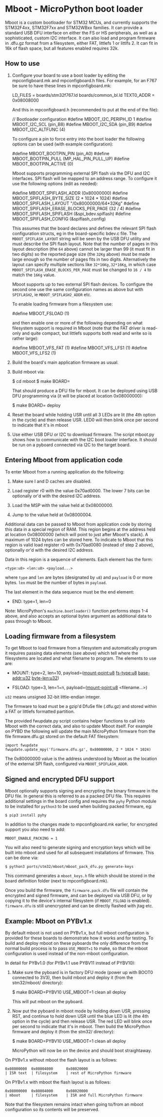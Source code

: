 Mboot - MicroPython boot loader
===============================

Mboot is a custom bootloader for STM32 MCUs, and currently supports the
STM32F4xx, STM32F7xx and STM32WBxx families.  It can provide a standard USB DFU
interface on either the FS or HS peripherals, as well as a sophisticated, custom I2C
interface.  It can also load and program firmware in .dfu.gz format from a
filesystem, either FAT, littlefs 1 or littlfs 2.
It can fit in 16k of flash space, but all features enabled requires 32k.

How to use
----------

1. Configure your board to use a boot loader by editing the mpconfigboard.mk
   and mpconfigboard.h files.  For example, for an F767 be sure to have these
   lines in mpconfigboard.mk:

    LD_FILES = boards/stm32f767.ld boards/common_bl.ld
    TEXT0_ADDR = 0x08008000

   And this in mpconfigboard.h (recommended to put at the end of the file):

    // Bootloader configuration
    #define MBOOT_I2C_PERIPH_ID 1
    #define MBOOT_I2C_SCL (pin_B8)
    #define MBOOT_I2C_SDA (pin_B9)
    #define MBOOT_I2C_ALTFUNC (4)

   To configure a pin to force entry into the boot loader the following
   options can be used (with example configuration):

    #define MBOOT_BOOTPIN_PIN (pin_A0)
    #define MBOOT_BOOTPIN_PULL (MP_HAL_PIN_PULL_UP)
    #define MBOOT_BOOTPIN_ACTIVE (0)

   Mboot supports programming external SPI flash via the DFU and I2C
   interfaces.  SPI flash will be mapped to an address range.  To
   configure it use the following options (edit as needed):

    #define MBOOT_SPIFLASH_ADDR (0x80000000)
    #define MBOOT_SPIFLASH_BYTE_SIZE (2 * 1024 * 1024)
    #define MBOOT_SPIFLASH_LAYOUT "/0x80000000/64*32Kg"
    #define MBOOT_SPIFLASH_ERASE_BLOCKS_PER_PAGE (32 / 4)
    #define MBOOT_SPIFLASH_SPIFLASH (&spi_bdev.spiflash)
    #define MBOOT_SPIFLASH_CONFIG (&spiflash_config)

   This assumes that the board declares and defines the relevant SPI flash
   configuration structs, eg in the board-specific bdev.c file.  The
   `MBOOT_SPIFLASH_LAYOUT` string will be seen by the USB DFU utility and
   must describe the SPI flash layout.  Note that the number of pages in
   this layout description (the `64` above) cannot be larger than 99 (it
   must fit in two digits) so the reported page size (the `32Kg` above)
   must be made large enough so the number of pages fits in two digits.
   Alternatively the layout can specify multiple sections like
   `32*16Kg,32*16Kg`, in which case `MBOOT_SPIFLASH_ERASE_BLOCKS_PER_PAGE`
   must be changed to `16 / 4` to match the `16Kg` value.

   Mboot supports up to two external SPI flash devices.  To configure the
   second one use the same configuration names as above but with
   `SPIFLASH2`, ie `MBOOT_SPIFLASH2_ADDR` etc.

   To enable loading firmware from a filesystem use:

    #define MBOOT_FSLOAD (1)

   and then enable one or more of the following depending on what filesystem
   support is required in Mboot (note that the FAT driver is read-only and
   quite compact, but littlefs supports both read and write so is rather
   large):

    #define MBOOT_VFS_FAT (1)
    #define MBOOT_VFS_LFS1 (1)
    #define MBOOT_VFS_LFS2 (1)

2. Build the board's main application firmware as usual.

3. Build mboot via:

    $ cd mboot
    $ make BOARD=<board-id>

   That should produce a DFU file for mboot.  It can be deployed using
   USB DFU programming via (it will be placed at location 0x08000000):

    $ make BOARD=<board-id> deploy

4. Reset the board while holding USR until all 3 LEDs are lit (the 4th option in
   the cycle) and then release USR.  LED0 will then blink once per second to
   indicate that it's in mboot

5. Use either USB DFU or I2C to download firmware.  The script mboot.py shows how
   to communicate with the I2C boot loader interface.  It should be run on a
   pyboard connected via I2C to the target board.

Entering Mboot from application code
------------------------------------

To enter Mboot from a running application do the following:

1. Make sure I and D caches are disabled.

2. Load register r0 with the value 0x70ad0000.  The lower 7 bits can be
   optionally or'd with the desired I2C address.

3. Load the MSP with the value held at 0x08000000.

4. Jump to the value held at 0x08000004.

Additional data can be passed to Mboot from application code by storing this
data in a special region of RAM.  This region begins at the address held at
location 0x08000000 (which will point to just after Mboot's stack).  A
maximum of 1024 bytes can be stored here.  To indicate to Mboot that this
region is valid load register r0 with 0x70ad0080 (instead of step 2 above),
optionally or'd with the desired I2C address.

Data in this region is a sequence of elements.  Each element has the form:

    <type:u8> <len:u8> <payload...>

where `type` and `len` are bytes (designated by `u8`) and `payload` is 0 or
more bytes.  `len` must be the number of bytes in `payload`.

The last element in the data sequence must be the end element:

* END: type=1, len=0

Note: MicroPython's `machine.bootloader()` function performs steps 1-4
above, and also accepts an optional bytes argument as additional data to
pass through to Mboot.

Loading firmware from a filesystem
----------------------------------

To get Mboot to load firmware from a filesystem and automatically program it
requires passing data elements (see above) which tell where the filesystems
are located and what filename to program.  The elements to use are:

* MOUNT: type=2, len=10, payload=(<mount-point:u8> <fs-type:u8> <base-addr:u32> <byte-len:u32>)

* FSLOAD: type=3, len=1+n, payload=(<mount-point:u8> <filename...>)

`u32` means unsigned 32-bit little-endian integer.

The firmware to load must be a gzip'd DfuSe file (.dfu.gz) and stored within a
FAT or littlefs formatted partition.

The provided fwupdate.py script contains helper functions to call into Mboot
with the correct data, and also to update Mboot itself.  For example on PYBD
the following will update the main MicroPython firmware from the file
firmware.dfu.gz stored on the default FAT filesystem:

    import fwupdate
    fwupdate.update_mpy('firmware.dfu.gz', 0x80000000, 2 * 1024 * 1024)

The 0x80000000 value is the address understood by Mboot as the location of
the external SPI flash, configured via `MBOOT_SPIFLASH_ADDR`.

Signed and encrypted DFU support
--------------------------------

Mboot optionally supports signing and encrypting the binary firmware in the DFU file.
In general this is referred to as a packed DFU file.  This requires additional settings
in the board config and requires the `pyhy` Python module to be installed for `python3`
to be used when building packed firmware, eg:

    $ pip3 install pyhy

In addition to the changes made to mpconfigboard.mk earlier, for encrypted
support you also need to add:

    MBOOT_ENABLE_PACKING = 1

You will also need to generate signing and encryption keys which will be built into
mboot and used for all subsequent installations of firmware.  This can be done via:

    $ python3 ports/stm32/mboot/mboot_pack_dfu.py generate-keys

This command generates a `mboot_keys.h` file which should be stored in the board
definition folder (next to mpconfigboard.mk).

Once you build the firmware, the `firmware.pack.dfu` file will contain the encrypted
and signed firmware, and can be deployed via USB DFU, or by copying it to the device's
internal filesystem (if `MBOOT_FSLOAD` is enabled). `firmware.dfu` is still unencrypted
and can be directly flashed with jtag etc.

Example: Mboot on PYBv1.x
-------------------------

By default mboot is not used on PYBv1.x, but full mboot configuration is provided
for these boards to demonstrate how it works and for testing.  To build and
deploy mboot on these pyboards the only difference from the normal build process
is to pass `USE_MBOOT=1` to make, so that the mboot configuration is used instead
of the non-mboot configuration.

In detail for PYBv1.0 (for PYBv1.1 use PYBV11 instead of PYBV10):

1. Make sure the pyboard is in factory DFU mode (power up with BOOT0 connected to
   3V3), then build mboot and deploy it (from the stm32/mboot/ directory):

    $ make BOARD=PYBV10 USE_MBOOT=1 clean all deploy

   This will put mboot on the pyboard.

2. Now put the pyboard in mboot mode by holding down USR, pressing RST, and
   continue to hold down USR until the blue LED is lit (the 4th option in the
   cycle) and then release USR.  The red LED will blink once per second to
   indicate that it's in mboot.  Then build the MicroPython firmware and deploy
   it (from the stm32/ directory):

    $ make BOARD=PYBV10 USE_MBOOT=1 clean all deploy

   MicroPython will now be on the device and should boot straightaway.

On PYBv1.x without mboot the flash layout is as follows:

    0x08000000  0x08004000      0x08020000
    | ISR text  | filesystem    | rest of MicroPython firmware

On PYBv1.x with mboot the flash layout is as follows:

    0x08000000  0x08004000      0x08020000
    | mboot     | filesystem    | ISR and full MicroPython firmware

Note that the filesystem remains intact when going to/from an mboot configuration
so its contents will be preserved.
